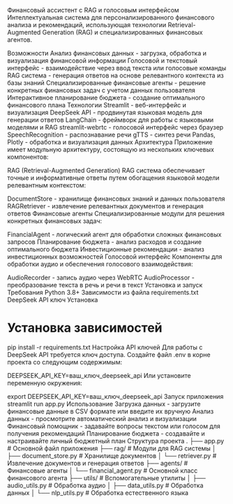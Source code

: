 Финансовый ассистент с RAG и голосовым интерфейсом
Интеллектуальная система для персонализированного финансового анализа и рекомендаций, использующая технологии Retrieval-Augmented Generation (RAG) и специализированных финансовых агентов.

Возможности
Анализ финансовых данных - загрузка, обработка и визуализация финансовой информации
Голосовой и текстовый интерфейс - взаимодействие через ввод текста или голосовые команды
RAG система - генерация ответов на основе релевантного контекста из базы знаний
Специализированные финансовые агенты - решение конкретных финансовых задач с учетом данных пользователя
Интерактивное планирование бюджета - создание оптимального финансового плана
Технологии
Streamlit - веб-интерфейс и визуализация
DeepSeek API - продвинутая языковая модель для генерации ответов
LangChain - фреймворк для работы с языковыми моделями и RAG
streamlit-webrtc - голосовой интерфейс через браузер
SpeechRecognition - распознавание речи
gTTS - синтез речи
Pandas, Plotly - обработка и визуализация данных
Архитектура
Приложение имеет модульную архитектуру, состоящую из нескольких ключевых компонентов:

RAG (Retrieval-Augmented Generation)
RAG система обеспечивает точные и информативные ответы путем обогащения языковой модели релевантным контекстом:

DocumentStore - хранилище финансовых знаний и данных пользователя
RAGRetriever - извлечение релевантных документов и генерация ответов
Финансовые агенты
Специализированные модули для решения конкретных финансовых задач:

FinancialAgent - логический агент для обработки сложных финансовых запросов
Планирование бюджета - анализ расходов и создание оптимального бюджета
Инвестиционные рекомендации - анализ инвестиционных возможностей
Голосовой интерфейс
Компоненты для обработки аудио и обеспечения голосового взаимодействия:

AudioRecorder - запись аудио через WebRTC
AudioProcessor - преобразование текста в речь и речи в текст
Установка и запуск
Требования
Python 3.8+
Зависимости из файла requirements.txt
DeepSeek API ключ
Установка
# Установка зависимостей
pip install -r requirements.txt
Настройка API ключей
Для работы с DeepSeek API требуется ключ доступа. Создайте файл .env в корне проекта со следующим содержимым:

DEEPSEEK_API_KEY=ваш_ключ_deepseek_api
Или установите переменную окружения:

export DEEPSEEK_API_KEY=ваш_ключ_deepseek_api
Запуск приложения
streamlit run app.py
Использование
Загрузка данных - загрузите финансовые данные в CSV формате или введите их вручную
Анализ данных - просмотрите автоматический анализ и визуализации
Финансовый помощник - задавайте вопросы текстом или голосом для получения рекомендаций
Планирование бюджета - создавайте и настраивайте личный бюджетный план
Структура проекта
.
├── app.py                  # Основной файл приложения
├── rag/                    # Модули для RAG системы
│   ├── document_store.py   # Хранилище документов
│   └── retriever.py        # Извлечение документов и генерация ответов
├── agents/                 # Финансовые агенты
│   └── financial_agent.py  # Основной класс финансового агента
├── utils/                  # Вспомогательные утилиты
│   ├── audio_utils.py      # Обработка аудио
│   ├── data_utils.py       # Обработка данных
│   └── nlp_utils.py        # Обработка естественного языка
